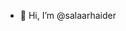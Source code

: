 - 👋 Hi, I’m @salaarhaider


<!---
salaarhaider/salaarhaider is a ✨ special ✨ repository because its `README.md` (this file) appears on your GitHub profile.
You can click the Preview link to take a look at your changes.
--->
